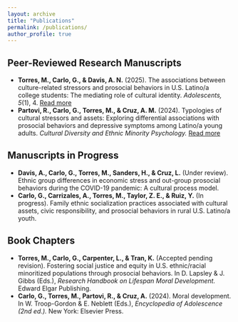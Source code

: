 ```yaml
---
layout: archive
title: "Publications"
permalink: /publications/
author_profile: true
---
```


## **Peer-Reviewed Research Manuscripts**
- **Torres, M., Carlo, G., & Davis, A. N.** (2025). The associations between culture-related stressors and prosocial behaviors in U.S. Latino/a college students: The mediating role of cultural identity. *Adolescents, 5*(1), 4. [Read more](https://doi.org/10.3390/adolescents5010004)
- **Partovi, R., Carlo, G., Torres, M., & Cruz, A. M.** (2024). Typologies of cultural stressors and assets: Exploring differential associations with prosocial behaviors and depressive symptoms among Latino/a young adults. *Cultural Diversity and Ethnic Minority Psychology.* [Read more](https://doi.org/10.1037/cdp0000663)

## **Manuscripts in Progress**
- **Davis, A., Carlo, G., Torres, M., Sanders, H., & Cruz, L.** (Under review). Ethnic group differences in economic stress and out-group prosocial behaviors during the COVID-19 pandemic: A cultural process model.
- **Carlo, G., Carrizales, A., Torres, M., Taylor, Z. E., & Ruiz, Y.** (In progress). Family ethnic socialization practices associated with cultural assets, civic responsibility, and prosocial behaviors in rural U.S. Latino/a youth.

## **Book Chapters**
- **Torres, M., Carlo, G., Carpenter, L., & Tran, K.** (Accepted pending revision). Fostering social justice and equity in U.S. ethnic/racial minoritized populations through prosocial behaviors. In D. Lapsley & J. Gibbs (Eds.), *Research Handbook on Lifespan Moral Development.* Edward Elgar Publishing.
- **Carlo, G., Torres, M., Partovi, R., & Cruz, A.** (2024). Moral development. In W. Troop-Gordon & E. Neblett (Eds.), *Encyclopedia of Adolescence (2nd ed.).* New York: Elsevier Press.


